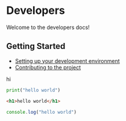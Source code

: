 # Developers

Welcome to the developers docs!

## Getting Started

- [Setting up your development environment](./getting-started.md)
- [Contributing to the project](./contributing.md)


hi

```py
print("hello world")
```

```html
<h1>hello world</h1>
```

```js
console.log("hello world")
```